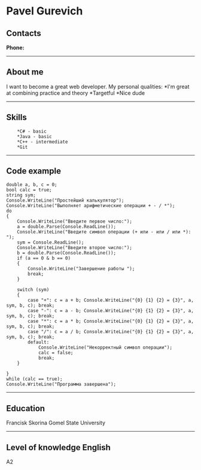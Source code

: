 # Pavel Gurevich

## Contacts

**Phone:** 
****

## About me

I want to become a great web developer.
My personal qualities:
*I'm great at combining practice and theory
*Targetful
*Nice dude
****

## Skills
        *C# - basic
        *Java - basic
        *C++ - intermediate
        *Git
****

## Code example

````
double a, b, c = 0;
bool calc = true;
string sym;
Console.WriteLine("Простейший калькулятор");
Console.WriteLine("Выполняет арифметические операции + - / *");
do
{
    Console.WriteLine("Введите первое число:");
    a = double.Parse(Console.ReadLine());
    Console.WriteLine("Введите символ операции (+ или - или / или *): ");
    sym = Console.ReadLine();
    Console.WriteLine("Введите второе число:");
    b = double.Parse(Console.ReadLine());
    if (a == 0 & b == 0)
    {
        Console.WriteLine("Завершение работы ");
        break;
    }

    switch (sym)
    {
        case "+": c = a + b; Console.WriteLine("{0} {1} {2} = {3}", a, sym, b, c); break;
        case "-": c = a - b; Console.WriteLine("{0} {1} {2} = {3}", a, sym, b, c); break;
        case "*": c = a * b; Console.WriteLine("{0} {1} {2} = {3}", a, sym, b, c); break;
        case "/": c = a / b; Console.WriteLine("{0} {1} {2} = {3}", a, sym, b, c); break;
        default:
            Console.WriteLine("Некорректный символ операции");
            calc = false;
            break;
    }

}
while (calc == true);
Console.WriteLine("Программа завершена");
````
****

## Education
Francisk Skorina Gomel State University
****

## Level of knowledge English
A2
